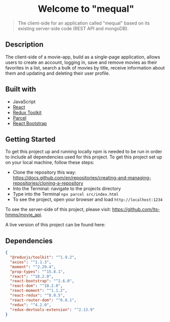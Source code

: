 <h1 align="center">Welcome to "mequal"</h1>

> The client-side for an application called "mequal" based on its existing server-side code (REST API and mongoDB).

## Description

The client-side of a movie-app, build as a single-page application, allows users to create an account, logging in, save and remove movies as their favorites in a list, search a bulk of movies by title, receive information about them and updating and deleting their user profile.

## Built with

- JavaScript
- [React](https://react.dev/)
- [Redux Toolkit](https://redux-toolkit.js.org/)
- [Parcel](https://parceljs.org/)
- [React Bootstrap](https://react-bootstrap.github.io/)

## Getting Started

To get this project up and running locally npm is needed to be run in order to include all dependencies used for this project.
To get this project set up on your local machine, follow these steps:

- Clone the repository this way: <https://docs.github.com/en/repositories/creating-and-managing-repositories/cloning-a-repository>
- Into the Terminal: navigate to the projects directory
- Type into the Terminal `npx parcel src/index.html`
- To see the project, open your browser and load `http://localhost:1234`

To see the server-side of this project, please visit: <https://github.com/lts-hmms/movie_api>.

<p>A live version of this project can be found here: <https://mequal.netlify.app></p>

## Dependencies

```json
{
  "@reduxjs/toolkit": "^1.9.2",
  "axios": "^1.1.3",
  "moment": "^2.29.4",
  "prop-types": "^15.8.1",
  "react": "^18.2.0",
  "react-bootstrap": "^2.6.0",
  "react-dom": "^18.2.0",
  "react-moment": "^1.1.2",
  "react-redux": "^8.0.5",
  "react-router-dom": "^6.8.1",
  "redux": "^4.2.0",
  "redux-devtools-extension": "^2.13.9"
}
```
